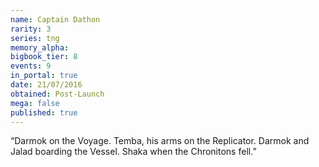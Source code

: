```yaml
---
name: Captain Dathon
rarity: 3
series: tng
memory_alpha:
bigbook_tier: 8
events: 9
in_portal: true
date: 21/07/2016
obtained: Post-Launch
mega: false
published: true
---
```


“Darmok on the Voyage. Temba, his arms on the Replicator. Darmok and Jalad boarding the Vessel. Shaka when the Chronitons fell.”
